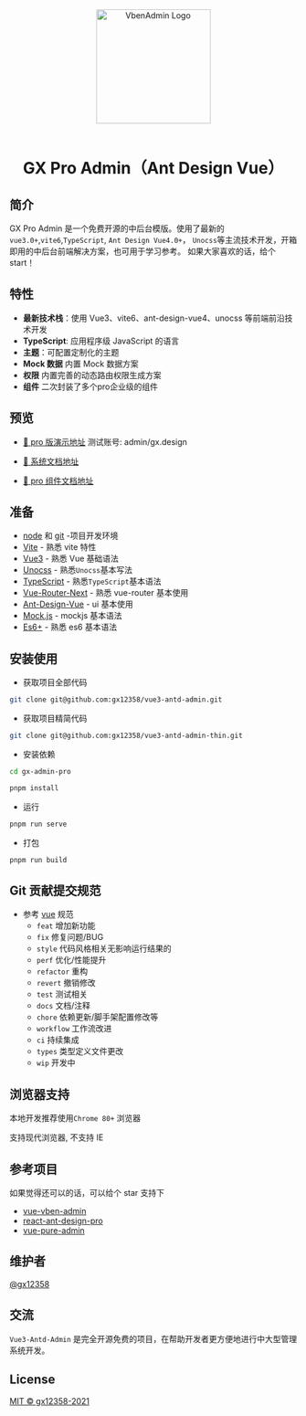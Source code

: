 <div align="center"> <a href="https://github.com/gx12358/vue3-antd-admin"> <img alt="VbenAdmin Logo" width="200" src="https://gx12358.cn/resource/img/favicon.ico"> </a> <br> <br>

<h1>GX Pro Admin（Ant Design Vue）</h1>
</div>

## 简介

GX Pro Admin 是一个免费开源的中后台模版。使用了最新的`vue3.0+`,`vite6`,`TypeScript`, `Ant Design Vue4.0+`， `Unocss`等主流技术开发，开箱即用的中后台前端解决方案，也可用于学习参考。
如果大家喜欢的话，给个start！

## 特性

- **最新技术栈**：使用 Vue3、vite6、ant-design-vue4、unocss 等前端前沿技术开发
- **TypeScript**: 应用程序级 JavaScript 的语言
- **主题**：可配置定制化的主题
- **Mock 数据** 内置 Mock 数据方案
- **权限** 内置完善的动态路由权限生成方案
- **组件** 二次封装了多个pro企业级的组件

## 预览

- [🚀 pro 版演示地址](https://gx12358.cn/)
测试账号: admin/gx.design

- [🚀 系统文档地址](https://gx12358.cn/doc/)
- [🚀 pro 组件文档地址](https://gx12358.cn/procomponents/)

## 准备

- [node](http://nodejs.org/) 和 [git](https://git-scm.com/) -项目开发环境
- [Vite](https://vitejs.dev/) - 熟悉 vite 特性
- [Vue3](https://v3.vuejs.org/) - 熟悉 Vue 基础语法
- [Unocss](https://unocss.dev/guide/) - 熟悉`Unocss`基本写法
- [TypeScript](https://www.typescriptlang.org/) - 熟悉`TypeScript`基本语法
- [Vue-Router-Next](https://next.router.vuejs.org/) - 熟悉 vue-router 基本使用
- [Ant-Design-Vue](https://next.antdv.com/components/overview-cn/) - ui 基本使用
- [Mock.js](https://github.com/nuysoft/Mock) - mockjs 基本语法
- [Es6+](http://es6.ruanyifeng.com/) - 熟悉 es6 基本语法

## 安装使用

- 获取项目全部代码

```bash
git clone git@github.com:gx12358/vue3-antd-admin.git
```

- 获取项目精简代码

```bash
git clone git@github.com:gx12358/vue3-antd-admin-thin.git
```

- 安装依赖

```bash
cd gx-admin-pro

pnpm install

```

- 运行

```bash
pnpm run serve
```

- 打包

```bash
pnpm run build
```

## Git 贡献提交规范

- 参考 [vue](https://github.com/vuejs/vue/blob/dev/.github/COMMIT_CONVENTION.md) 规范 
  - `feat` 增加新功能
  - `fix` 修复问题/BUG
  - `style` 代码风格相关无影响运行结果的
  - `perf` 优化/性能提升
  - `refactor` 重构
  - `revert` 撤销修改
  - `test` 测试相关
  - `docs` 文档/注释
  - `chore` 依赖更新/脚手架配置修改等
  - `workflow` 工作流改进
  - `ci` 持续集成
  - `types` 类型定义文件更改
  - `wip` 开发中

## 浏览器支持

本地开发推荐使用`Chrome 80+` 浏览器

支持现代浏览器, 不支持 IE

## 参考项目

如果觉得还可以的话，可以给个 star 支持下

- [vue-vben-admin](https://www.vben.pro/)
- [react-ant-design-pro](https://preview.pro.ant.design/dashboard/analysis)
- [vue-pure-admin](https://pure-admin.github.io/vue-pure-admin/#/login)

## 维护者

[@gx12358](https://github.com/gx12358/vue3-antd-admin)

## 交流

`Vue3-Antd-Admin` 是完全开源免费的项目，在帮助开发者更方便地进行中大型管理系统开发。

## License

[MIT © gx12358-2021](./LICENSE)
